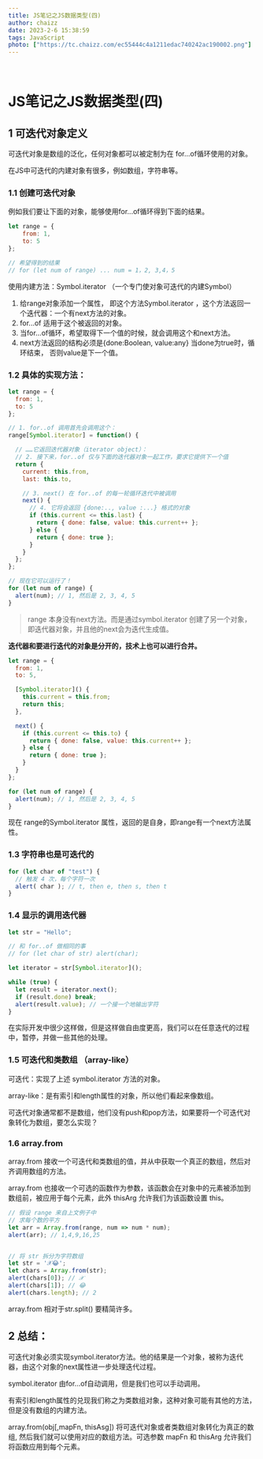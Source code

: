 ```yaml
---
title: JS笔记之JS数据类型(四)
author: chaizz
date: 2023-2-6 15:38:59
tags: JavaScript
photo: ["https://tc.chaizz.com/ec55444c4a1211edac740242ac190002.png"]
---
```


​                    

<!--more-->



# JS笔记之JS数据类型(四)

## 1 可迭代对象定义

可迭代对象是数组的泛化，任何对象都可以被定制为在 for...of循环使用的对象。

在JS中可迭代的内建对象有很多，例如数组，字符串等。



### 1.1 创建可迭代对象

例如我们要让下面的对象，能够使用for...of循环得到下面的结果。

```js
let range = {
    from: 1,
    to: 5
};

// 希望得到的结果
// for (let num of range) ... num = 1，2, 3,4，5
```



使用内建方法：Symbol.iterator （一个专门使对象可迭代的内建Symbol） 

1. 给range对象添加一个属性， 即这个方法Symbol.iterator ，这个方法返回一个迭代器：一个有next方法的对象。
2. for...of 适用于这个被返回的对象。
3. 当for...of循环，希望取得下一个值的时候，就会调用这个和next方法。
4. next方法返回的结构必须是{done:Boolean, value:any} 当done为true时，循环结束， 否则value是下一个值。

### 1.2 具体的实现方法：

```js
let range = {
  from: 1,
  to: 5
};

// 1. for..of 调用首先会调用这个：
range[Symbol.iterator] = function() {

  // ……它返回迭代器对象（iterator object）：
  // 2. 接下来，for..of 仅与下面的迭代器对象一起工作，要求它提供下一个值
  return {
    current: this.from,
    last: this.to,

    // 3. next() 在 for..of 的每一轮循环迭代中被调用
    next() {
      // 4. 它将会返回 {done:.., value :...} 格式的对象
      if (this.current <= this.last) {
        return { done: false, value: this.current++ };
      } else {
        return { done: true };
      }
    }
  };
};

// 现在它可以运行了！
for (let num of range) {
  alert(num); // 1, 然后是 2, 3, 4, 5
}
```

> range 本身没有next方法。而是通过symbol.iterator 创建了另一个对象，即迭代器对象，并且他的next会为迭代生成值。



**迭代器和要进行迭代的对象是分开的，技术上也可以进行合并。**

```js
let range = {
  from: 1,
  to: 5,

  [Symbol.iterator]() {
    this.current = this.from;
    return this;
  },

  next() {
    if (this.current <= this.to) {
      return { done: false, value: this.current++ };
    } else {
      return { done: true };
    }
  }
};

for (let num of range) {
  alert(num); // 1, 然后是 2, 3, 4, 5
}
```

现在 range的Symbol.iterator 属性，返回的是自身，即range有一个next方法属性。

### 1.3 字符串也是可迭代的

```js
for (let char of "test") {
  // 触发 4 次，每个字符一次
  alert( char ); // t, then e, then s, then t
}
```

### 1.4 显示的调用迭代器

```js
let str = "Hello";

// 和 for..of 做相同的事
// for (let char of str) alert(char);

let iterator = str[Symbol.iterator]();

while (true) {
  let result = iterator.next();
  if (result.done) break;
  alert(result.value); // 一个接一个地输出字符
}
```

在实际开发中很少这样做，但是这样做自由度更高，我们可以在任意迭代的过程中，暂停，并做一些其他的处理。



### 1.5 可迭代和类数组 （array-like）

可迭代：实现了上述 symbol.iterator 方法的对象。

array-like：是有索引和length属性的对象，所以他们看起来像数组。

可迭代对象通常都不是数组，他们没有push和pop方法，如果要将一个可迭代对象转化为数组，要怎么实现？



### 1.6 array.from

array.from 接收一个可迭代和类数组的值，并从中获取一个真正的数组，然后对齐调用数组的方法。

array.from 也接收一个可选的函数作为参数，该函数会在对象中的元素被添加到数组前，被应用于每个元素，此外 thisArg 允许我们为该函数设置 this。

```js
// 假设 range 来自上文例子中
// 求每个数的平方
let arr = Array.from(range, num => num * num);
alert(arr); // 1,4,9,16,25


// 将 str 拆分为字符数组
let str = '𝒳😂';
let chars = Array.from(str);
alert(chars[0]); // 𝒳
alert(chars[1]); // 😂
alert(chars.length); // 2
```

array.from 相对于str.split() 要精简许多。



## 2 总结：

可迭代对象必须实现symbol.iterator方法。他的结果是一个对象，被称为迭代器，由这个对象的next属性进一步处理迭代过程。

symbol.iterator 由for...of自动调用，但是我们也可以手动调用。

有索引和length属性的兑现我们称之为类数组对象，这种对象可能有其他的方法，但是没有数组的内建方法。

array.from(obj[,mapFn, thisAsg]) 将可迭代对象或者类数组对象转化为真正的数组, 然后我们就可以使用对应的数组方法。可选参数 mapFn 和 thisArg 允许我们将函数应用到每个元素。


